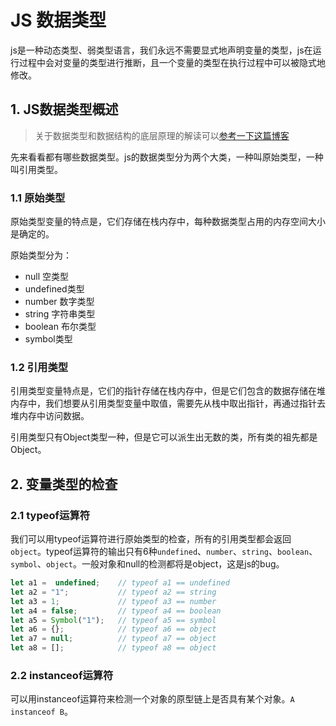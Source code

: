 # JS 数据类型

js是一种动态类型、弱类型语言，我们永远不需要显式地声明变量的类型，js在运行过程中会对变量的类型进行推断，且一个变量的类型在执行过程中可以被隐式地修改。

## 1. JS数据类型概述

> 关于数据类型和数据结构的底层原理的解读可以[参考一下这篇博客](https://www.cnblogs.com/zhoulujun/p/10881639.html)

先来看看都有哪些数据类型。js的数据类型分为两个大类，一种叫原始类型，一种叫引用类型。

### 1.1 原始类型

原始类型变量的特点是，它们存储在栈内存中，每种数据类型占用的内存空间大小是确定的。

原始类型分为：

* null 空类型
* undefined类型
* number 数字类型
* string 字符串类型
* boolean 布尔类型
* symbol类型

### 1.2 引用类型

引用类型变量特点是，它们的指针存储在栈内存中，但是它们包含的数据存储在堆内存中，我们想要从引用类型变量中取值，需要先从栈中取出指针，再通过指针去堆内存中访问数据。

引用类型只有Object类型一种，但是它可以派生出无数的类，所有类的祖先都是Object。

## 2. 变量类型的检查

### 2.1 typeof运算符

我们可以用typeof运算符进行原始类型的检查，所有的引用类型都会返回`object`。typeof运算符的输出只有6种`undefined`、`number`、`string`、`boolean`、`symbol`、`object`。一般对象和null的检测都将是object，这是js的bug。

```javascript
let a1 =  undefined;	// typeof a1 == undefined
let a2 = "1";			// typeof a2 == string
let a3 = 1;				// typeof a3 == number
let a4 = false;			// typeof a4 == boolean
let a5 = Symbol("1");	// typeof a5 == symbol
let a6 = {};			// typeof a6 == object
let a7 = null;			// typeof a7 == object
let a8 = [];			// typeof a8 == object
```

### 2.2 instanceof运算符

可以用instanceof运算符来检测一个对象的原型链上是否具有某个对象。`A instanceof B`。

